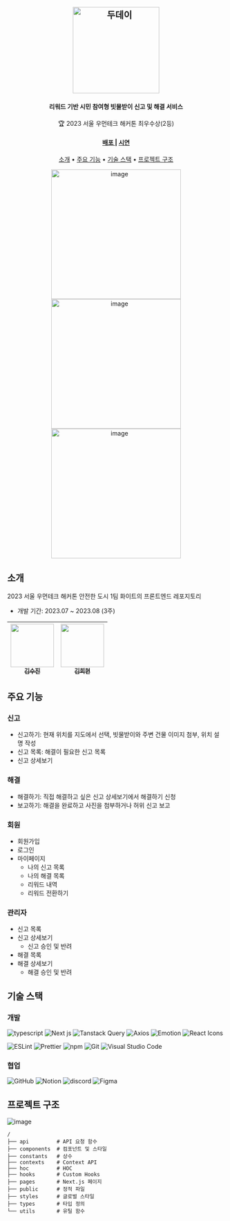 <h2 align="center">
  <br>
  <img src="https://github.com/do-day/frontend/assets/72433681/27eaad5f-04d0-4775-aa99-a8d96d3d256a" alt="두데이" width="200">
</h2>

<h4 align="center">
리워드 기반 시민 참여형 빗물받이 신고 및 해결 서비스
</h4>

<p align="center">🏆 2023 서울 우먼테크 해커톤 최우수상(2등)</p>

<h4 align="center">
  <a href="https://doday-nu.vercel.app/" target="_blank">
    배포
  </a>
	|
  <a href="https://youtu.be/qPtUxfTgUfg" target="_blank">시연</a>
</h4>

<p align="center">
  <a href="#소개">소개</a> •
  <a href="#주요-기능">주요 기능</a> •
  <a href="#기술-스택">기술 스택</a> •
  <a href="#프로젝트-구조">프로젝트 구조</a>
</p>

<p align="center">
<img width="300" alt="image" src="https://github.com/do-day/frontend/assets/72433681/b2d927d6-0c48-4894-8b83-766e70e74662">
<img width="300" alt="image" src="https://github.com/do-day/frontend/assets/72433681/3479e47b-f86a-47e6-a57f-55af34247df6">
<img width="300" alt="image" src="https://github.com/do-day/frontend/assets/72433681/9f148e77-b517-4e30-89a0-a1c5fee75e12">
</p>

## 소개

2023 서울 우먼테크 해커톤 안전한 도시 1팀 화이트의 프론트엔드 레포지토리

- 개발 기간: 2023.07 ~ 2023.08 (3주)

| [<img src="https://github.com/SujinKim1127.png" width="100px;"/><br /><sub><b>김수진</b></sub>](https://github.com/SujinKim1127)<br /> | [<img src="https://github.com/hhkim0729.png" width="100px;"/><br /><sub><b>김희현</b></sub>](https://github.com/hhkim0729) |
| :------------------------------------------------------------------------------------------------------------------------------------: | :------------------------------------------------------------------------------------------------------------------------: |

## 주요 기능

### 신고

- 신고하기: 현재 위치를 지도에서 선택, 빗물받이와 주변 건물 이미지 첨부, 위치 설명 작성
- 신고 목록: 해결이 필요한 신고 목록
- 신고 상세보기

### 해결

- 해결하기: 직접 해결하고 싶은 신고 상세보기에서 해결하기 신청
- 보고하기: 해결을 완료하고 사진을 첨부하거나 허위 신고 보고

### 회원

- 회원가입
- 로그인
- 마이페이지
  - 나의 신고 목록
  - 나의 해결 목록
  - 리워드 내역
  - 리워드 전환하기

### 관리자

- 신고 목록
- 신고 상세보기
  - 신고 승인 및 반려
- 해결 목록
- 해결 상세보기
  - 해결 승인 및 반려

## 기술 스택

### 개발

![typescript](https://img.shields.io/badge/typescript-3178C6?style=for-the-badge&logo=typescript&logoColor=white)
![Next js](https://img.shields.io/badge/next%20js-000000?style=for-the-badge&logo=nextdotjs&logoColor=white)
![Tanstack Query](https://img.shields.io/badge/-Tanstack%20Query-FF4154?style=for-the-badge&logo=react%20query&logoColor=white)
![Axios](https://img.shields.io/badge/axios-5A29E4?style=for-the-badge&logo=axios&logoColor=white)
![Emotion](https://img.shields.io/badge/Emotion-ba6abe?style=for-the-badge)
![React Icons](https://img.shields.io/badge/React%20Icons-c82361?style=for-the-badge)

![ESLint](https://img.shields.io/badge/ESLint-4B3263?style=for-the-badge&logo=eslint&logoColor=white)
![Prettier](https://img.shields.io/badge/Prettier-F7B93E?style=for-the-badge&logo=prettier&logoColor=black)
![npm](https://img.shields.io/badge/npm-CB3837?style=for-the-badge&logo=npm&logoColor=white)
![Git](https://img.shields.io/badge/git-F05032?style=for-the-badge&logo=git&logoColor=white)
![Visual Studio Code](https://img.shields.io/badge/Visual%20Studio%20Code-0078d7.svg?style=for-the-badge&logo=visual-studio-code&logoColor=white)

### 협업

![GitHub](https://img.shields.io/badge/github-181717?style=for-the-badge&logo=github&logoColor=white)
![Notion](https://img.shields.io/badge/Notion-FFFFFF.svg?style=for-the-badge&logo=notion&logoColor=black)
![discord](https://img.shields.io/badge/discord-5865F2?style=for-the-badge&logo=discord&logoColor=white)
![Figma](https://img.shields.io/badge/figma-%23F24E1E.svg?style=for-the-badge&logo=figma&logoColor=white)

## 프로젝트 구조

![image](https://github.com/do-day/frontend/assets/72433681/b0b886cd-d354-41a5-be58-45b8c9858793)

```shell
/
├── api         # API 요청 함수
├── components  # 컴포넌트 및 스타일
├── constants   # 상수
├── contexts    # Context API
├── hoc         # HOC
├── hooks       # Custom Hooks
├── pages       # Next.js 페이지
├── public      # 정적 파일
├── styles      # 글로벌 스타일
├── types       # 타입 정의
└── utils       # 유틸 함수
```
